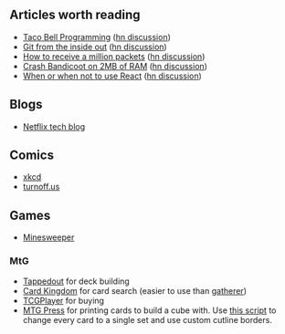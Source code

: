 Articles worth reading
----------------------
- [Taco Bell Programming][] ([hn discussion](https://news.ycombinator.com/item?id=1818816))
- [Git from the inside out][] ([hn discussion](https://news.ycombinator.com/item?id=9272249))
- [How to receive a million packets][] ([hn discussion](https://news.ycombinator.com/item?id=9726185))
- [Crash Bandicoot on 2MB of RAM][] ([hn discussion](https://news.ycombinator.com/item?id=9737156))
- [When or when not to use React][] ([hn discussion](https://news.ycombinator.com/item?id=10068719))

Blogs
-----
- [Netflix tech blog](http://techblog.netflix.com/)

Comics
------
- [xkcd](http://xkcd.com/)
- [turnoff.us](http://turnoff.us/)

Games
-----
- [Minesweeper](http://minesweeperonline.com/#150-night)

### MtG
- [Tappedout](http://tappedout.net/) for deck building
- [Card Kingdom][] for card search (easier to use than [gatherer][])
- [TCGPlayer](http://www.tcgplayer.com/) for buying
- [MTG Press](http://mtgpress.net/) for printing cards to build a cube with.
  Use [this script][mtgpress.user.js] to change every card to a single set and
  use custom cutline borders.


[Taco Bell Programming]: http://widgetsandshit.com/teddziuba/2010/10/taco-bell-programming.html
[Git from the inside out]: https://codewords.recurse.com/issues/two/git-from-the-inside-out
[How to receive a million packets]: https://blog.cloudflare.com/how-to-receive-a-million-packets/
[Crash Bandicoot on 2MB of RAM]: https://www.quora.com/How-did-game-developers-pack-entire-games-into-so-little-memory-twenty-five-years-ago/answer/Dave-Baggett
[When or when not to use React]: http://blog.andrewray.me/reactjs-for-stupid-people/
[Card Kingdom]: http://www.cardkingdom.com/catalog/magic_the_gathering/search
[gatherer]: http://gatherer.wizards.com/Pages/Default.aspx
[mtgpress.user.js]: https://github.com/tylerbrazier/archive/blob/master/mtgpress.user.js
